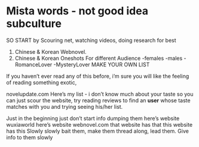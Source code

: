 # Mista words - not good idea subculture
SO START by Scouring net, watching videos, doing research for best 
1) Chinese & Korean Webnovel.
2) Chinese & Korean Oneshots
For different Audience -females -males -RomanceLover -MysteryLover 
MAKE YOUR OWN LIST

If you haven’t ever read any of this before, i’m sure you will like the feeling of reading something exotic,

novelupdate.com
Here’s my list - 
i don’t know much about your taste so you can just scour the website, try reading reviews to find an **user** whose taste matches with you and trying seeing his/her list.

Just in the beginning just don’t start info dumping them
here’s website
wuxiaworld
here’s website webnovel.com
that website has that
this website has this
Slowly slowly bait them, make them thread along, lead them.
Give info to them slowly
